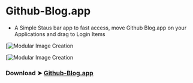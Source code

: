 # Github-Blog.app
- A Simple Staus bar app to fast access, move Github Blog.app on your Applications and drag to Login Items

[![Modular Image Creation](https://i25.servimg.com/u/f25/18/50/18/69/screen98.png)

[![Modular Image Creation](https://i25.servimg.com/u/f25/18/50/18/69/captu517.png)

### Download ➤ [Github-Blog.app](https://raw.githubusercontent.com/chris1111/Github-Blog.app/master/Github%20Blog.app.zip)


